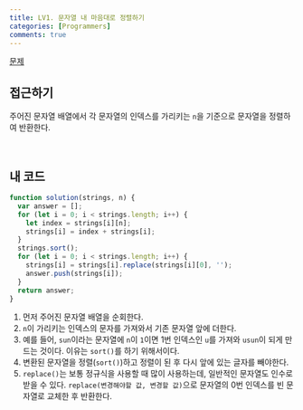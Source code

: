```yaml
---
title: LV1. 문자열 내 마음대로 정렬하기
categories: [Programmers]
comments: true
---
```


[문제](https://programmers.co.kr/learn/courses/30/lessons/12915)

## 접근하기

주어진 문자열 배열에서 각 문자열의 인덱스를 가리키는 `n`을 기준으로 문자열을 정렬하여 반환한다.

<br>

## 내 코드

```js
function solution(strings, n) {
  var answer = [];
  for (let i = 0; i < strings.length; i++) {
    let index = strings[i][n];
    strings[i] = index + strings[i];
  }
  strings.sort();
  for (let i = 0; i < strings.length; i++) {
    strings[i] = strings[i].replace(strings[i][0], '');
    answer.push(strings[i]);
  }
  return answer;
}
```

1. 먼저 주어진 문자열 배열을 순회한다.
2. `n`이 가리키는 인덱스의 문자를 가져와서 기존 문자열 앞에 더한다.
3. 예를 들어, `sun`이라는 문자열에 `n`이 `1`이면 1번 인덱스인 `u`를 가져와 `usun`이 되게 만드는 것이다. 이유는 `sort()`를 하기 위해서이다.
4. 변환된 문자열을 정렬(`sort()`)하고 정렬이 된 후 다시 앞에 있는 글자를 빼야한다.
5. `replace()`는 보통 정규식을 사용할 때 많이 사용하는데, 일반적인 문자열도 인수로 받을 수 있다. `replace(변경해야할 값, 변경할 값)`으로 문자열의 0번 인덱스를 빈 문자열로 교체한 후 반환한다.

